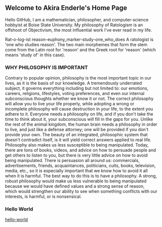 ## Welcome to Akira Enderle's Home Page
Hello GitHub, I am a mathematician, philosopher, and computer-science hobbyist at Boise State University. My philosophy of Ratologism is an offshoot of Objectivism, the most influential work I've ever read in my life.

Rat-o-log-ist
reason-euphony_marker-study-one_who_does
A ratologist is 'one who studies reason'. The two main morphemes that form the stem come from the Latin root for 'reason' and the Greek root for 'reason' (which means 'study of' in this case).

### WHY PHILOSOPHY IS IMPORTANT
Contrary to popular opinion, philosophy is the most important topic in our lives, as it is the basis of our knowledge. A tremendously underrated subject, it governs everything including but not limited to: our emotions, careers, religions, lifestyles, voting preferences, and even our internal subconscious thoughts whether we know it or not. The correct philosophy will allow you to live your life properly, while adopting a wrong or incomplete philosophy will cause destruction in your life, to the extent you adhere to it. Everyone needs a philosophy on life, and if you don't take the time to think about it, your subconscious will fill in the gaps for you. Unlike the rest of the animal kingdom, the human brain needs a philosophy in order to live, and just like a defense attorney; one will be provided if you don't provide your own. The beauty of an integrated, philosophic system that doesn't contradict itself, is it will yield correct answers applied to real life.
Philosophy also makes us less susceptible to being manipulated. Today, there are tons of books, videos, and advice on how to persuade people and get others to listen to you, but there is very little advice on how to avoid being manipulated. There is persuasion all around us: commercials, advertisements, friends, acquaintances, politicians, cults, books, television, media, etc., so it is especially important that we know how to avoid it all when it is harmful. The best way to do this is to have a philosophy. A strong, robust philosophy would make us less vulnerable to being manipulated because we would have defined values and a strong sense of reason, which would strengthen our ability to see when something conflicts with our interests, is harmful, or is nonsensical.

### Hello World
[hello-world](https://github.com/Ratologist/hello-world)
